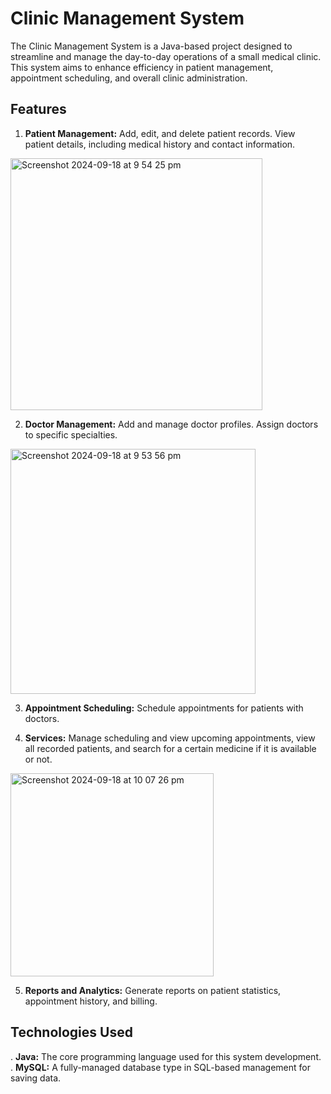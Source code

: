 # Clinic Management System
The Clinic Management System is a Java-based project designed to streamline and manage the day-to-day operations of a small medical clinic. This system aims to enhance efficiency in patient management, appointment scheduling, and overall clinic administration.

## Features
1. **Patient Management:**
Add, edit, and delete patient records.
View patient details, including medical history and contact information.
<img width="403" alt="Screenshot 2024-09-18 at 9 54 25 pm" src="https://github.com/user-attachments/assets/ea51a380-076a-45f5-ac63-f27545eb1061">

2. **Doctor Management:**
Add and manage doctor profiles.
Assign doctors to specific specialties.
<img width="392" alt="Screenshot 2024-09-18 at 9 53 56 pm" src="https://github.com/user-attachments/assets/4f1b8d8d-f05f-45bc-be37-3c27715faeb4">

3. **Appointment Scheduling:**
Schedule appointments for patients with doctors.

4. **Services:**
Manage scheduling and view upcoming appointments, view all recorded patients, and search for a certain medicine if it is available or not.
<img width="325" alt="Screenshot 2024-09-18 at 10 07 26 pm" src="https://github.com/user-attachments/assets/6bcc14d9-945b-48e2-a66e-56c38f0f4fa5">


5. **Reports and Analytics:**
Generate reports on patient statistics, appointment history, and billing.

## Technologies Used
. **Java:** The core programming language used for this system development.
. **MySQL:** A fully-managed database type in SQL-based management for saving data.
